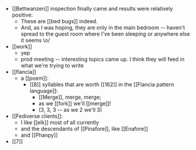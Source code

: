 - [[Bettwanzen]] inspection finally came and results were relatively positive:
  - These are [[bed bugs]] indeed.
  - And, as I was hoping, they are only in the main bedroom -- haven't spread to the guest room where I've been sleeping or anywhere else it seems \o/
- [[work]]
  - yep
  - prod meeting -- interesting topics came up. I think they will feed in what we're trying to write
- [[flancia]]
  - a [[poem]]:
    - [[8]] syllables that are worth [[162]] in the [[Flancia pattern language]]:
      - [[Merge]], merge, merge;
      - as we [[fork]] we'll [[merge]]!
      - (3, 3, 3 -- as we 2 we'll 3)
- [[Fediverse clients]]:
  - I like [[elk]] most of all currently
  - and the descendants of [[Pinafore]], like [[Enafore]]
  - and [[Phanpy]]
- [[7]]
